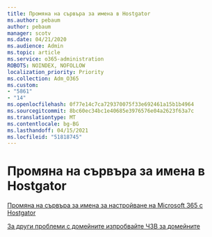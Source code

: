 ```yaml
---
title: Промяна на сървъра за имена в Hostgator
ms.author: pebaum
author: pebaum
manager: scotv
ms.date: 04/21/2020
ms.audience: Admin
ms.topic: article
ms.service: o365-administration
ROBOTS: NOINDEX, NOFOLLOW
localization_priority: Priority
ms.collection: Adm_O365
ms.custom:
- "5861"
- "14"
ms.openlocfilehash: 0f77e14c7ca729370075f33e692461a15b1b4964
ms.sourcegitcommit: 8bc60ec34bc1e40685e3976576e04a2623f63a7c
ms.translationtype: MT
ms.contentlocale: bg-BG
ms.lasthandoff: 04/15/2021
ms.locfileid: "51818745"
---
```

# <a name="change-nameservers-at-hostgator"></a>Промяна на сървъра за имена в Hostgator

[Промяна на сървъра за имена за настройване на Microsoft 365 с Hostgator](https://docs.microsoft.com/microsoft-365/admin/dns/change-nameservers-at-hostgator?view=o365-worldwide)

[За други проблеми с домейните изпробвайте ЧЗВ за домейните](https://docs.microsoft.com/microsoft-365/admin/setup/domains-faq?view=o365-worldwide)